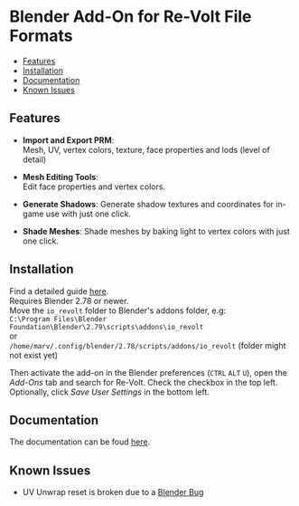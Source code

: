 # Blender Add-On for Re-Volt File Formats

* [Features](#features)
* [Installation](#installation)
* [Documentation](#documentation)
* [Known Issues](#known-issues)

## Features

* **Import and Export PRM**:  
Mesh, UV, vertex colors, texture, face properties and lods (level of detail)

* **Mesh Editing Tools**:  
Edit face properties and vertex colors.

* **Generate Shadows**:
Generate shadow textures and coordinates for in-game use with just one click.

* **Shade Meshes**:
Shade meshes by baking light to vertex colors with just one click.

## Installation
Find a detailed guide [here](https://github.com/Yethiel/re-volt-addon/wiki/Installation).  
Requires Blender 2.78 or newer.  
Move the `io_revolt` folder to Blender's addons folder, e.g:  
`C:\Program Files\Blender Foundation\Blender\2.79\scripts\addons\io_revolt`  
or  
`/home/marv/.config/blender/2.78/scripts/addons/io_revolt` (folder might not exist yet)

Then activate the add-on in the Blender preferences (`CTRL` `ALT` `U`),
open the _Add-Ons_ tab and search for Re-Volt. Check the checkbox in the top left.  
Optionally, click _Save User Settings_ in the bottom left.

## Documentation
The documentation can be foud [here](https://github.com/Yethiel/re-volt-addon/wiki).

## Known Issues
* UV Unwrap reset is broken due to a [Blender Bug](https://developer.blender.org/T52723)
